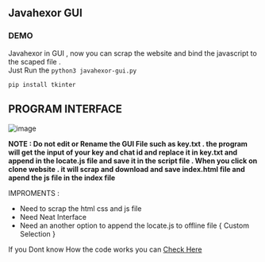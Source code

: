 ## Javahexor GUI 

### DEMO

Javahexor in GUI , now you can scrap the website and bind the javascript to the scaped file . <br>
Just Run the `python3 javahexor-gui.py`

```
pip install tkinter
```

## PROGRAM INTERFACE 
![image](https://github.com/Whitecat18/javahexor/assets/96696929/9e1b5e06-5264-47bf-b2b9-fe7b0d1ca3dc)


**NOTE : Do not edit or Rename the GUI File such as key.txt . the program will get the input of your key and chat id and replace it in key.txt and append in the locate.js file and save it in the script file . When you click on clone website . it will scrap and download and save index.html file and apend the js file in the index file**

IMPROMENTS : 

* Need to scrap the html css and js file 
* Need Neat Interface 
* Need an another option to append the locate.js to offline file { Custom Selection }

If you Dont know How the code works you can <a href="https://github.com/Whitecat18/javahexor/blob/main/how-to-use.md" target="_blank" > Check Here </a>

